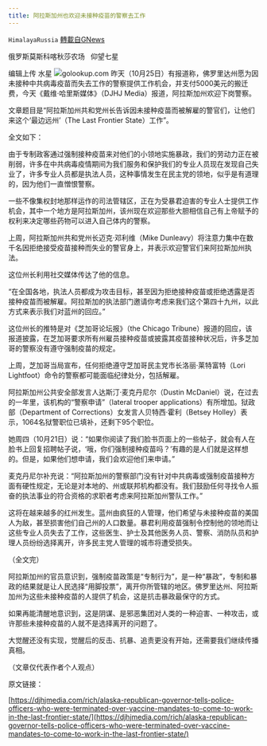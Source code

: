 ```yaml
---
title: 阿拉斯加州也欢迎未接种疫苗的警察去工作
---
```

`HimalayaRussia` [轉載自GNews](https://gnews.org/zh-hans/1619924/)

俄罗斯莫斯科喀秋莎农场   仰望七星

编辑上传  水星
![](https://assets.gnews.org/wp-content/uploads/2021/10/A-10.jpg)golookup.com
昨天（10月25日）有报道称，佛罗里达州愿为因未接种中共病毒疫苗而失去工作的警察提供工作机会，并支付5000美元的搬迁费，今天《戴维·哈里斯媒体》（DJHJ Media）报道，阿拉斯加州欢迎下岗警察。

文章题目是“阿拉斯加州共和党州长告诉因未接种疫苗而被解雇的警官们，让他们来这个‘最边远州’（The Last Frontier State）工作”。

全文如下：

由于专制政客通过强制接种疫苗来对他们的小领地实施暴政，我们的劳动力正在被削弱，许多在中共病毒疫情期间为我们服务和保护我们的专业人员现在发现自己失业了，许多专业人员都是执法人员，这种事情发生在民主党的领地，似乎是有道理的，因为他们一直憎恨警察。

一些不像集权封地那样运作的司法管辖区，正在为受暴君迫害的专业人士提供工作机会，其中一个地方是阿拉斯加州，该州现在欢迎那些大胆相信自己有上帝赋予的权利来决定哪些药物可以进入自己体内的警察。

上周，阿拉斯加州共和党州长迈克·邓利维（Mike Dunleavy）将注意力集中在数千名因拒绝接受疫苗接种而失业的警官身上，并表示欢迎警官们来阿拉斯加州执法。

这位州长利用社交媒体传达了他的信息。

“在全国各地，执法人员都成为攻击目标，甚至因为拒绝接种疫苗或拒绝透露是否接种疫苗而被解雇。阿拉斯加的执法部门邀请你考虑来我们这个第四十九州，以此方式来表示我们对蓝州的回应。”

这位州长的推特是对《芝加哥论坛报》（the Chicago Tribune）报道的回应，该报道披露，在芝加哥要求所有州雇员接种疫苗或披露其疫苗接种状况后，许多芝加哥的警察没有遵守强制疫苗的规定。

上周，芝加哥当局宣布，任何拒绝遵守芝加哥民主党市长洛丽·莱特富特（Lori Lightfoot）命令的警察都可能面临纪律处分，包括解雇。

阿拉斯加州公共安全部发言人达斯汀·麦克丹尼尔（Dustin McDaniel）说，在过去的一年里，该机构的“警察申请”（lateral trooper applications）有所增加。狱政部（Department of Corrections）女发言人贝特西·霍利（Betsey Holley）表示，1064名狱警职位已填补，还剩下95个职位。

她周四（10月21日）说：“如果你阅读了我们脸书页面上的一些帖子，就会有人在脸书上回复招聘帖子说，‘哦，你们强制接种疫苗吗？’有趣的是人们就是这样想的。但是，如果他们想申请，我们会欢迎他们来申请。”

麦克丹尼尔补充说：“阿拉斯加州的警察部门没有针对中共病毒或强制疫苗接种方面有硬性规定，无论是对本地的、州或联邦机构都没有。我们鼓励任何寻找令人振奋的执法事业的符合资格的求职者考虑来阿拉斯加州警队工作。”

这将在越来越多的红州发生。蓝州由疯狂的人管理，他们希望与未接种疫苗的美国人为敌，甚至损害他们自己州的人口数量。暴君利用疫苗强制令控制他的领地而让这些专业人员失去了工作，这些医生、护士及其他医务人员、警察、消防队员和护理人员纷纷选择离开，许多民主党人管理的城市将遭受损失。

（全文完）

阿拉斯加州的官员意识到，强制疫苗政策是“专制行为”，是一种“暴政”，专制和暴政的结果就是让人民选择“用脚投票”，离开你所管辖的地区。佛罗里达州、阿拉斯加州为这些未接种疫苗的人提供了机会，这是抗击暴政最保守的方式。

如果再能清醒地意识到，这是阴谋、是邪恶集团对人类的一种迫害、一种攻击，或许那些未接种疫苗的人就不是选择离开的问题了。

大觉醒还没有实现，觉醒后的反击、抗暴、追责更没有开始，还需要我们继续传播真相。

（文章仅代表作者个人观点）

原文链接：

[https://djhjmedia.com/rich/alaska-republican-governor-tells-police-officers-who-were-terminated-over-vaccine-mandates-to-come-to-work-in-the-last-frontier-state/](https://djhjmedia.com/rich/alaska-republican-governor-tells-police-officers-who-were-terminated-over-vaccine-mandates-to-come-to-work-in-the-last-frontier-state/)
